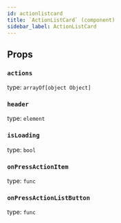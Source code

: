 ```yaml
---
id: actionlistcard
title: `ActionListCard` (component)
sidebar_label: ActionListCard
---
```



Props
-----

### `actions`

type: `arrayOf[object Object]`


### `header`

type: `element`


### `isLoading`

type: `bool`


### `onPressActionItem`

type: `func`


### `onPressActionListButton`

type: `func`

